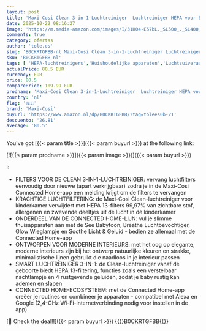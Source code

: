 ```yaml
---
layout: post
title: 'Maxi-Cosi Clean 3-in-1-Luchtreiniger  Luchtreiniger HEPA voor Babykamer  H13   vanaf de Geboorte  Air Purifier Anti-Allergeen  Deel van Maxi-Cosi Connected Home  Compatibel met Alexa/Google Assistant'
date: 2025-10-22 08:16:27
image: 'https://m.media-amazon.com/images/I/31H04-E57bL._SL500_._SL400_.jpg'
comments: true
category: ofertas
author: 'tole.es'
slug: 'B0CKRTGFBB-nl Maxi-Cosi Clean 3-in-1-Luchtreiniger Luchtreiniger HEPA...'
sku: 'B0CKRTGFBB-nl'
tags: [ 'HEPA-luchtreinigers','Huishoudelijke apparaten','Luchtzuiveraars','Verwarming & verkoeling','Wonen & keuken','maxi-cosi','🇳🇱', ]
actualPrice: 80.5 EUR
currency: EUR
price: 80.5
comparePrice: 109.99 EUR
prodname: 'Maxi-Cosi Clean 3-in-1-Luchtreiniger  Luchtreiniger HEPA voor Babykamer  H13   vanaf de Geboorte  Air Purifier Anti-Allergeen  Deel van Maxi-Cosi Connected Home  Compatibel met Alexa/Google Assistant'
country: 'nl'
flag: '🇳🇱'
brand: 'Maxi-Cosi'
buyurl: 'https://www.amazon.nl/dp/B0CKRTGFBB/?tag=tolees0b-21'
descuento: '26.81'
average: '80.5'
---
```


You've got [{{< param title >}}]({{< param buyurl >}}) at the following link:

[![{{< param prodname >}}]({{< param image >}})]({{< param buyurl >}})

ℹ️:

- FILTERS VOOR DE CLEAN 3-IN-1-LUCHTREINIGER: vervang luchtfilters eenvoudig door nieuwe (apart verkrijgbaar) zodra je in de Maxi-Cosi Connected Home-app een melding krijgt om de filters te vervangen
- KRACHTIGE LUCHTFILTERING: de Maxi-Cosi Clean-luchtreiniger voor kinderkamer verwijdert met HEPA 13-filters 99,97% van zichtbare stof, allergenen en zwevende deeltjes uit de lucht in de kinderkamer
- ONDERDEEL VAN DE CONNECTED HOME-LIJN: vul je slimme thuisapparaten aan met de See Babyfoon, Breathe Luchtbevochtiger, Glow Wieglampje en Soothe Licht & Geluid - bedien ze allemaal met de Connected Home-app
- ONTWORPEN VOOR MODERNE INTERIEURS: met het oog op elegante, moderne interieurs zijn bij het ontwerp natuurlijke kleuren en strakke, minimalistische lijnen gebruikt die naadloos in je interieur passen
- SMART LUCHTREINIGER 3-IN-1: de Clean-luchtreiniger vanaf de geboorte biedt HEPA 13-filtering, functies zoals een verstelbaar nachtlampje en 4 rustgevende geluiden, zodat je baby rustig kan ademen en slapen
- CONNECTED HOME-ECOSYSTEEM: met de Connected Home-app creëer je routines en combineer je apparaten - compatibel met Alexa en Google (2,4-GHz Wi-Fi-internetverbinding nodig voor instellen in de app)

[🛒 Check the deal!!]({{< param buyurl >}})
{{<world>}}B0CKRTGFBB{{</world>}}
